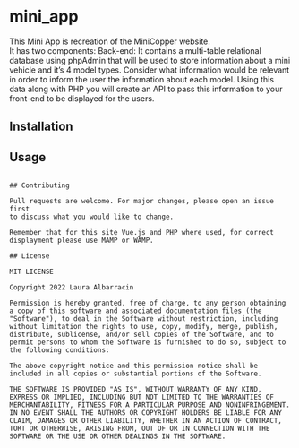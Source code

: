# mini_app


This Mini App is recreation of the MiniCopper website.  
It has two components: 
Back-end: 
It contains a multi-table relational database using phpAdmin that will be used to store
information about a mini vehicle and it’s 4 model types. 
Consider what information would be relevant in order to inform the user the information about each model. Using
this data along with PHP you will create an API to pass this information to your front-end to be displayed for the users. 

## Installation



## Usage


```

## Contributing

Pull requests are welcome. For major changes, please open an issue first
to discuss what you would like to change.

Remember that for this site Vue.js and PHP where used, for correct displayment please use MAMP or WAMP. 

## License

MIT LICENSE

Copyright 2022 Laura Albarracin

Permission is hereby granted, free of charge, to any person obtaining a copy of this software and associated documentation files (the "Software"), to deal in the Software without restriction, including without limitation the rights to use, copy, modify, merge, publish, distribute, sublicense, and/or sell copies of the Software, and to permit persons to whom the Software is furnished to do so, subject to the following conditions:

The above copyright notice and this permission notice shall be included in all copies or substantial portions of the Software.

THE SOFTWARE IS PROVIDED "AS IS", WITHOUT WARRANTY OF ANY KIND, EXPRESS OR IMPLIED, INCLUDING BUT NOT LIMITED TO THE WARRANTIES OF MERCHANTABILITY, FITNESS FOR A PARTICULAR PURPOSE AND NONINFRINGEMENT. IN NO EVENT SHALL THE AUTHORS OR COPYRIGHT HOLDERS BE LIABLE FOR ANY CLAIM, DAMAGES OR OTHER LIABILITY, WHETHER IN AN ACTION OF CONTRACT, TORT OR OTHERWISE, ARISING FROM, OUT OF OR IN CONNECTION WITH THE SOFTWARE OR THE USE OR OTHER DEALINGS IN THE SOFTWARE.
